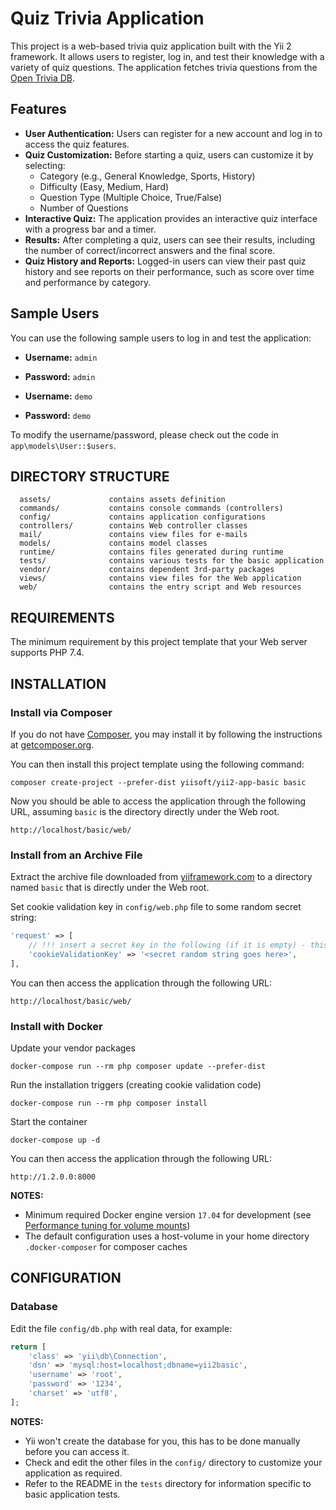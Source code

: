 # Quiz Trivia Application

This project is a web-based trivia quiz application built with the Yii 2 framework. It allows users to register, log in, and test their knowledge with a variety of quiz questions. The application fetches trivia questions from the [Open Trivia DB](https://opentdb.com/).

## Features

*   **User Authentication:** Users can register for a new account and log in to access the quiz features.
*   **Quiz Customization:** Before starting a quiz, users can customize it by selecting:
    *   Category (e.g., General Knowledge, Sports, History)
    *   Difficulty (Easy, Medium, Hard)
    *   Question Type (Multiple Choice, True/False)
    *   Number of Questions
*   **Interactive Quiz:** The application provides an interactive quiz interface with a progress bar and a timer.
*   **Results:** After completing a quiz, users can see their results, including the number of correct/incorrect answers and the final score.
*   **Quiz History and Reports:** Logged-in users can view their past quiz history and see reports on their performance, such as score over time and performance by category.

## Sample Users

You can use the following sample users to log in and test the application:

*   **Username:** `admin`
*   **Password:** `admin`

*   **Username:** `demo`
*   **Password:** `demo`

To modify the username/password, please check out the code in `app\models\User::$users`.

DIRECTORY STRUCTURE
-------------------

      assets/             contains assets definition
      commands/           contains console commands (controllers)
      config/             contains application configurations
      controllers/        contains Web controller classes
      mail/               contains view files for e-mails
      models/             contains model classes
      runtime/            contains files generated during runtime
      tests/              contains various tests for the basic application
      vendor/             contains dependent 3rd-party packages
      views/              contains view files for the Web application
      web/                contains the entry script and Web resources



REQUIREMENTS
------------

The minimum requirement by this project template that your Web server supports PHP 7.4.


INSTALLATION
------------

### Install via Composer

If you do not have [Composer](https://getcomposer.org/), you may install it by following the instructions
at [getcomposer.org](https://getcomposer.org/doc/00-intro.md#installation-nix).

You can then install this project template using the following command:

~~~
composer create-project --prefer-dist yiisoft/yii2-app-basic basic
~~~

Now you should be able to access the application through the following URL, assuming `basic` is the directory
directly under the Web root.

~~~
http://localhost/basic/web/
~~~

### Install from an Archive File

Extract the archive file downloaded from [yiiframework.com](https://www.yiiframework.com/download/) to
a directory named `basic` that is directly under the Web root.

Set cookie validation key in `config/web.php` file to some random secret string:

```php
'request' => [
    // !!! insert a secret key in the following (if it is empty) - this is required by cookie validation
    'cookieValidationKey' => '<secret random string goes here>',
],
```

You can then access the application through the following URL:

~~~
http://localhost/basic/web/
~~~


### Install with Docker

Update your vendor packages

    docker-compose run --rm php composer update --prefer-dist
    
Run the installation triggers (creating cookie validation code)

    docker-compose run --rm php composer install    
    
Start the container

    docker-compose up -d
    
You can then access the application through the following URL:

    http://1.2.0.0:8000

**NOTES:** 
- Minimum required Docker engine version `17.04` for development (see [Performance tuning for volume mounts](https://docs.docker.com/docker-for-mac/osxfs-caching/))
- The default configuration uses a host-volume in your home directory `.docker-composer` for composer caches


CONFIGURATION
-------------

### Database

Edit the file `config/db.php` with real data, for example:

```php
return [
    'class' => 'yii\db\Connection',
    'dsn' => 'mysql:host=localhost;dbname=yii2basic',
    'username' => 'root',
    'password' => '1234',
    'charset' => 'utf8',
];
```

**NOTES:**
- Yii won't create the database for you, this has to be done manually before you can access it.
- Check and edit the other files in the `config/` directory to customize your application as required.
- Refer to the README in the `tests` directory for information specific to basic application tests.
